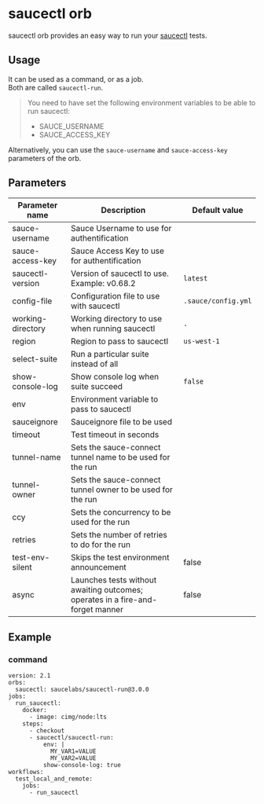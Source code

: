 # saucectl orb

saucectl orb provides an easy way to run your [saucectl](https://github.com/saucelabs/saucectl) tests.

## Usage

It can be used as a command, or as a job.\
Both are called `saucectl-run`.

> You need to have set the following environment variables to be able to run saucectl:
> - SAUCE_USERNAME
> - SAUCE_ACCESS_KEY

Alternatively, you can use the `sauce-username` and `sauce-access-key` parameters of the orb.

## Parameters

| Parameter name | Description | Default value |
| --- | --- | --- |
| sauce-username | Sauce Username to use for authentification | |
| sauce-access-key | Sauce Access Key to use for authentification | |
| saucectl-version | Version of saucectl to use. Example: v0.68.2 | `latest` |
| config-file | Configuration file to use with saucectl | `.sauce/config.yml` |
| working-directory | Working directory to use when running saucectl | `.` | 
| region | Region to pass to saucectl | `us-west-1` |
| select-suite | Run a particular suite instead of all | |
| show-console-log | Show console log when suite succeed | `false` |
| env | Environment variable to pass to saucectl | |
| sauceignore | Sauceignore file to be used | |
| timeout | Test timeout in seconds | |
| tunnel-name | Sets the sauce-connect tunnel name to be used for the run | |
| tunnel-owner | Sets the sauce-connect tunnel owner to be used for the run | |
| ccy | Sets the concurrency to be used for the run | |
| retries | Sets the number of retries to do for the run | |
| test-env-silent | Skips the test environment announcement | false |
| async | Launches tests without awaiting outcomes; operates in a fire-and-forget manner | false |

## Example

### command

```
version: 2.1
orbs:
  saucectl: saucelabs/saucectl-run@3.0.0
jobs:
  run_saucectl:
    docker:
      - image: cimg/node:lts
    steps:
      - checkout
      - saucectl/saucectl-run:
          env: |
            MY_VAR1=VALUE
            MY_VAR2=VALUE
          show-console-log: true
workflows:
  test_local_and_remote:
    jobs:
      - run_saucectl
```
